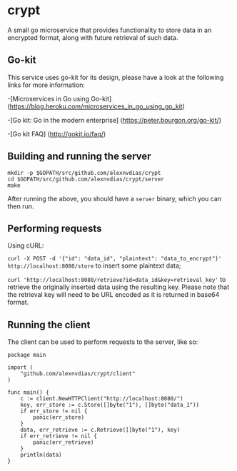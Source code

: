 # crypt

A small go microservice that provides functionality to store data in an encrypted format, along with future retrieval of such data.

## Go-kit

This service uses go-kit for its design, please have a look at the following links for more information:

-[Microservices in Go using Go-kit] (https://blog.heroku.com/microservices_in_go_using_go_kit)

-[Go kit: Go in the modern enterprise] (https://peter.bourgon.org/go-kit/)

-[Go kit FAQ] (http://gokit.io/faq/)

## Building and running the server

    mkdir -p $GOPATH/src/github.com/alexnvdias/crypt
    cd $GOPATH/src/github.com/alexnvdias/crypt/server
    make

After running the above, you should have a `server` binary, which you can then run.

## Performing requests

Using cURL:

`curl -X POST -d '{"id": "data_id", "plaintext": "data_to_encrypt"}' http://localhost:8080/store` to insert some plaintext data;

`curl 'http://localhost:8080/retrieve?id=data_id&key=retrieval_key'` to retrieve the originally inserted data using the resulting key.
Please note that the retrieval key will need to be URL encoded as it is returned in base64 format.

## Running the client

The client can be used to perform requests to the server, like so:

    package main
    
    import (
        "github.com/alexnvdias/crypt/client"
    )
    
    func main() {
        c := client.NewHTTPClient("http://localhost:8080/")
        key, err_store := c.Store([]byte("1"), []byte("data_1"))
        if err_store != nil {
            panic(err_store)
        }
        data, err_retrieve := c.Retrieve([]byte("1"), key)
        if err_retrieve != nil {
            panic(err_retrieve)
        }
        println(data)
    }
